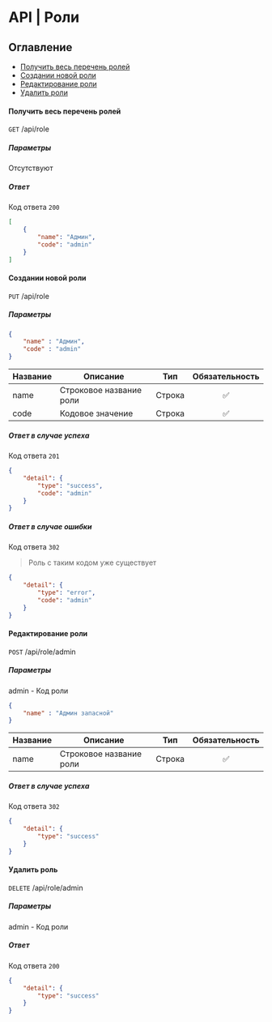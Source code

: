 # API | Роли

## Оглавление
* [Получить весь перечень ролей](#getAll)
* [Создании новой роли](#create)
* [Редактирование роли](#edit)
* [Удалить роли](#delete)

<a name="getAll"></a>
#### Получить весь перечень ролей
`GET` /api/role
##### Параметры
Отсутствуют

##### Ответ
Код ответа `200`
``` json
[
    {
        "name": "Админ",
        "code": "admin"
    }
]
```

<a name="create"></a>
#### Создании новой роли
`PUT` /api/role
##### Параметры
``` json
{
    "name" : "Админ",
    "code" : "admin"
}
```
|Название|Описание|Тип|Обязательность|
|--------|--------|---|:--------------:|
|name|Строковое название роли|Строка|✅|
|code|Кодовое значение|Строка|✅|

##### Ответ в случае успеха
Код ответа `201`
``` json
{
    "detail": {
        "type": "success",
        "code": "admin"
    }
}
```

##### Ответ в случае ошибки
Код ответа `302`
> Роль с таким кодом уже существует
``` json
{
    "detail": {
        "type": "error",
        "code": "admin"
    }
}
```

<a name="edit"></a>
#### Редактирование роли
`POST` /api/role/admin
##### Параметры
admin - Код роли
``` json
{
    "name" : "Админ запасной"
}
```
|Название|Описание|Тип|Обязательность|
|--------|--------|---|:--------------:|
|name|Строковое название роли|Строка|✅|

##### Ответ в случае успеха
Код ответа `302`
``` json
{
    "detail": {
        "type": "success"
    }
}
```

<a name="delete"></a>
#### Удалить роль
`DELETE` /api/role/admin
##### Параметры
admin - Код роли

##### Ответ
Код ответа `200`
``` json
{
    "detail": {
        "type": "success"
    }
}
```